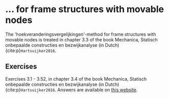 ```{index} Force method; for frame structures with moveables nodes
```

# ... for frame structures with movable nodes

The 'hoekveranderingsvergelijkingen'-method for frame structures with movable nodes is treated in chapter 3.3 of the book Mechanica, Statisch onbepaalde constructies en bezwijkanalyse (in Dutch) {cite:p}`Hartsuijker2016`.

## Exercises
Exercises 3.1 - 3.52, in chapter 3.4 of the book Mechanica, Statisch onbepaalde constructies en bezwijkanalyse (in Dutch) {cite:p}`Hartsuijker2016`.
Answers are available on [this website](https://icozct.tudelft.nl/TUD_CT/boekantwoorden/vol3/Chapter1-3/).